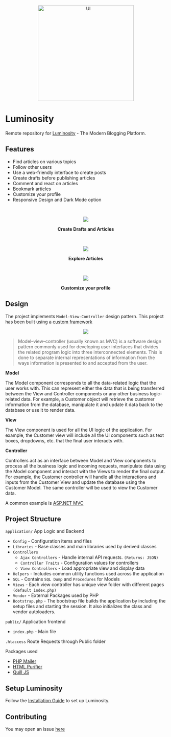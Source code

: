 <p align="center">
  <img src="https://user-images.githubusercontent.com/63466463/129299558-e1e7acff-644b-484c-959a-c10dec7fde79.png" alt="UI" width='300'>
</p>

# Luminosity

Remote repository for [Luminosity](http://luminosity-dev.herokuapp.com/) - The Modern Blogging Platform. <br>
  
## Features
  - Find articles on various topics
  - Follow other users
  - Use a web-friendly interface to create posts
  - Create drafts before publishing articles
  - Comment and react on articles
  - Bookmark articles 
  - Customize your profile
  - Responsive Design and Dark Mode option
  
<br>
<p align = "center">
  <img src = "https://user-images.githubusercontent.com/63466463/129299606-2a4d8560-e534-4a89-9184-7aa1facc0240.png"/>
</p>
<p align = "center"><b>Create Drafts and Articles</b></p>
<br>
<p align = "center">
  <img src = "https://user-images.githubusercontent.com/63466463/129299632-5d4d2f56-4b1e-4d7c-8805-ea14d05b78a0.png">
</p>
<p align = "center"><b>Explore Articles</b></p>

<br>
<p align = "center">
  <img src = "https://user-images.githubusercontent.com/63466463/129299670-54689033-ccc6-4183-b925-2b68ab8992b4.png">
</p>
<p align = "center"><b>Customize your profile</b></p>

## Design 

The project implements ``Model-View-Controller`` design pattern. This project has been built using a [custom framework](https://github.com/cmd3BOT/PHP-MVC-Framework)

<p align = "center">
  <img src = "https://user-images.githubusercontent.com/63466463/129299701-bfa87642-60f6-4e96-a409-45a856a9c118.png">
</p>

> Model–view–controller (usually known as MVC) is a software design pattern commonly used for developing user interfaces that divides the related program logic into three interconnected elements. This is done to separate internal representations of information from the ways information is presented to and accepted from the user.

**Model**

The Model component corresponds to all the data-related logic that the user works with. This can represent either the data that is being transferred between the View and Controller components or any other business logic-related data. For example, a Customer object will retrieve the customer information from the database, manipulate it and update it data back to the database or use it to render data.

**View**

The View component is used for all the UI logic of the application. For example, the Customer view will include all the UI components such as text boxes, dropdowns, etc. that the final user interacts with.

**Controller**

Controllers act as an interface between Model and View components to process all the business logic and incoming requests, manipulate data using the Model component and interact with the Views to render the final output. For example, the Customer controller will handle all the interactions and inputs from the Customer View and update the database using the Customer Model. The same controller will be used to view the Customer data.

A common example is [ASP.NET MVC](https://dotnet.microsoft.com/apps/aspnet/mvc)

## Project Structure
  
``application/`` App Logic and Backend
  * ``Config`` - Configuration items and files
  * ``Libraries`` - Base classes and main libraries used by derived classes
  * ``Controllers``
    * ``Ajax Controllers`` - Handle internal API requests. ``(Returns: JSON)``
    * ``Controller Traits`` - Configuration values for controllers
    * ``View Controllers`` - Load appropriate view and display data
  * ``Helpers`` - Includes common utility functions used across the application
  * ``SQL`` - Contains ``SQL Dump`` and ``Procedures`` for Models
  * ``Views`` - Each view controller has unique view folder with different pages ``(default index.php)``
  * ``Vendor`` - External Packages used by PHP
  * ``Bootstrap.php`` - The bootstrap file builds the application by including the setup files and starting the session. It also initializes the class and vendor autoloaders.

``public/`` Application frontend
  * ``index.php`` - Main file
 
``.htaccess`` Route Requests through Public folder
  
 Packages used
  - [PHP Mailer](https://github.com/PHPMailer/PHPMailer)
  - [HTML Purifier](https://github.com/ezyang/htmlpurifier)
  - [Quill JS](https://github.com/quilljs/quill)
 
 ## Setup Luminosity 
 
 Follow the [Installation Guide](https://github.com/cmd3BOT/Luminosity/blob/main/INSTALLATION.md) to set up Luminosity.

## Contributing
  You may open an issue [here](https://github.com/cmd3BOT/Luminosity/issues)
